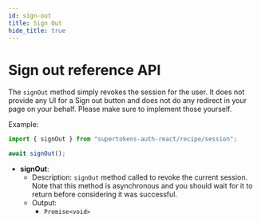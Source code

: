 ```yaml
---
id: sign-out
title: Sign Out
hide_title: true
---
```


# Sign out reference API


The `signOut` method simply revokes the session for the user. It does not provide any UI for a Sign out button and does not do any redirect in your page on your behalf. Please make sure to implement those yourself.

Example: 

```js
import { signOut } from "supertokens-auth-react/recipe/session";

await signOut();
```

- **signOut**: 
    - Description: `signOut` method called to revoke the current session. Note that this method is asynchronous and you should wait for it to return before considering it was successful.
    - Output:
        - `Promise<void>`